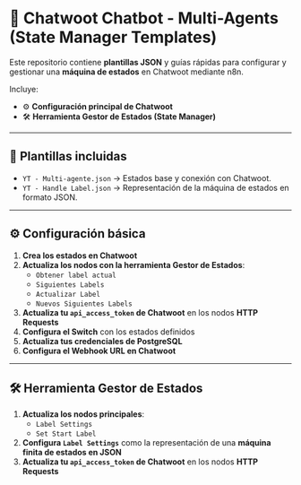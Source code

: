 # 🤖 Chatwoot Chatbot - Multi-Agents (State Manager Templates)

Este repositorio contiene **plantillas JSON** y guías rápidas para configurar y gestionar una **máquina de estados** en Chatwoot mediante n8n.  

Incluye:  
- ⚙️ **Configuración principal de Chatwoot**  
- 🛠️ **Herramienta Gestor de Estados (State Manager)**  

---

## 📂 Plantillas incluidas
- `YT - Multi-agente.json` → Estados base y conexión con Chatwoot.  
- `YT - Handle Label.json` → Representación de la máquina de estados en formato JSON.  

---

## ⚙️ Configuración básica

1. **Crea los estados en Chatwoot**  
2. **Actualiza los nodos con la herramienta Gestor de Estados**:  
   - `Obtener label actual`  
   - `Siguientes Labels`  
   - `Actualizar Label`  
   - `Nuevos Siguientes Labels`  
3. **Actualiza tu `api_access_token` de Chatwoot** en los nodos **HTTP Requests**  
4. **Configura el Switch** con los estados definidos  
5. **Actualiza tus credenciales de PostgreSQL**  
6. **Configura el Webhook URL en Chatwoot**

---

## 🛠️ Herramienta Gestor de Estados

1. **Actualiza los nodos principales**:  
   - `Label Settings`  
   - `Set Start Label`  
2. **Configura `Label Settings`** como la representación de una **máquina finita de estados en JSON**  
3. **Actualiza tu `api_access_token` de Chatwoot** en los nodos **HTTP Requests**
